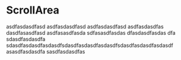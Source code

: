<script setup>
import { ref } from 'vue'
import { ScrollArea } from 'tailv'

const picked = ref('A')

</script>

# ScrollArea

<div class="">
  <ScrollArea class="h-40 w-40 border border-1 border-slate-300 break-all" y-enabled>
    asdfasdasdfasd
    asdfasdasdfasd
    asdfasdasdfasd
    asdfasdasdfas
    dasdfasasdfasd
    asdfasasdfasda
    sdfasasdfasdas
    dfasdasdfasdas
    dfa
    sdasdfasdasdfa
    sdasdfasdasdfasdasdfsdasdfasdasdfasdasdfsdasdfasdasdfasdasdf
    asasdfasdasdfa
    sasdfasdasdfas
  </ScrollArea>  
</div>
